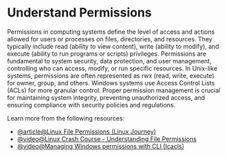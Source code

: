 # Understand Permissions

Permissions in computing systems define the level of access and actions allowed for users or processes on files, directories, and resources. They typically include read (ability to view content), write (ability to modify), and execute (ability to run programs or scripts) privileges. Permissions are fundamental to system security, data protection, and user management, controlling who can access, modify, or run specific resources. In Unix-like systems, permissions are often represented as rwx (read, write, execute) for owner, group, and others. Windows systems use Access Control Lists (ACLs) for more granular control. Proper permission management is crucial for maintaining system integrity, preventing unauthorized access, and ensuring compliance with security policies and regulations.

Learn more from the following resources:

- [@article@Linux File Permissions (Linux Journey)](https://linuxjourney.com/lesson/file-permissions)
- [@video@Linux Crash Course - Understanding File Permissions](https://www.youtube.com/watch?v=4N4Q576i3zA)
- [@video@Managing Windows permissions with CLI (Icacls)](https://www.youtube.com/watch?v=ddtc2rgtgAI)